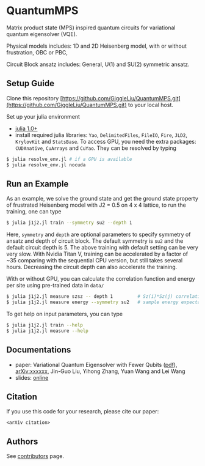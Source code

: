 # QuantumMPS
Matrix product state (MPS) inspired quantum circuits for variational quantum eigensolver (VQE).

Physical models includes: 1D and 2D Heisenberg model, with or without frustration, OBC or PBC,

Circuit Block ansatz includes: General, U(1) and SU(2) symmetric ansatz.

## Setup Guide

Clone this repository [https://github.com/GiggleLiu/QuantumMPS.git](https://github.com/GiggleLiu/QuantumMPS.git) to your local host.

Set up your julia environment

* [julia 1.0+](https://julialang.org/)
* install required julia libraries: `Yao`, `DelimitedFiles`, `FileIO`, `Fire`, `JLD2`, `KrylovKit` and `StatsBase`. To access GPU, you need the extra packages: `CUDAnative`, `CuArrays` and `CuYao`. They can be resolved by typing
```bash
$ julia resolve_env.jl # if a GPU is available
$ julia resolve_env.jl nocuda
```

## Run an Example
As an example, we solve the ground state and get the ground state property of frustrated Heisenberg model with J2 = 0.5 on 4 x 4 lattice,
to run the training, one can type

```bash
$ julia j1j2.jl train --symmetry su2 --depth 1
```
Here, `symmetry` and `depth` are optional parameters to specify symmetry of ansatz and depth of circuit block.
The default symmetry is `su2` and the default circuit depth is 5.
The above training with default setting can be very very slow. With Nvidia Titan V, training can be accelerated by a factor of ~35 comparing with the sequential CPU version, but still takes several hours. Decreasing the circuit depth can also accelerate the training.

With or without GPU, you can calculate the correlation function and energy per site using pre-trained data in `data/`
```bash
$ julia j1j2.jl measure szsz -- depth 1         # Sz(i)*Sz(j) correlation matrix, default depth is 5.
$ julia j1j2.jl measure energy --symmetry su2   # sample energy expectation value
```

To get help on input parameters, you can type
```bash
$ julia j1j2.jl train --help
$ julia j1j2.jl measure --help
```

## Documentations

* paper: Variational Quantum Eigensolver with Fewer Qubits ([pdf]()), [arXiv:xxxxxx](https://arxiv.org/abs/xxxxxx), Jin-Guo Liu, Yihong Zhang, Yuan Wang and Lei Wang
* slides: [online]()

## Citation

If you use this code for your research, please cite our paper:

```
<arXiv citation>
```

## Authors
See [contributors](https://github.com/GiggleLiu/QuantumMPS/graphs/contributors) page.

